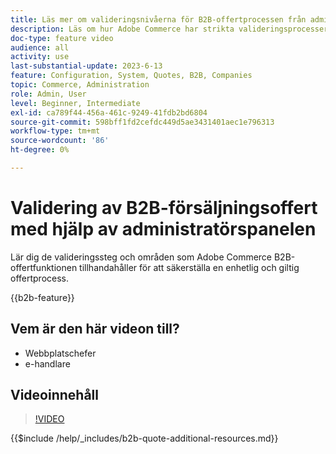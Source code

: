 ```yaml
---
title: Läs mer om valideringsnivåerna för B2B-offertprocessen från administratörspanelen
description: Läs om hur Adobe Commerce har strikta valideringsprocesser.  I den här videosjälvstudien demonstreras valideringsprocessen från Adobe Commerce admin-panelen för att säkerställa att offertproceduren är giltig och konsekvent
doc-type: feature video
audience: all
activity: use
last-substantial-update: 2023-6-13
feature: Configuration, System, Quotes, B2B, Companies
topic: Commerce, Administration
role: Admin, User
level: Beginner, Intermediate
exl-id: ca789f44-456a-461c-9249-41fdb2bd6804
source-git-commit: 598bff1fd2cefdc449d5ae3431401aec1e796313
workflow-type: tm+mt
source-wordcount: '86'
ht-degree: 0%

---
```


# Validering av B2B-försäljningsoffert med hjälp av administratörspanelen

Lär dig de valideringssteg och områden som Adobe Commerce B2B-offertfunktionen tillhandahåller för att säkerställa en enhetlig och giltig offertprocess.

{{b2b-feature}}

## Vem är den här videon till?

- Webbplatschefer
- e-handlare

## Videoinnehåll

>[!VIDEO](https://video.tv.adobe.com/v/3432482?learn=on&captions=swe)

{{$include /help/_includes/b2b-quote-additional-resources.md}}
